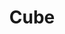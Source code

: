 ---
title: Cube
category: '#3d'
link: https://www.behance.net/gallery/137450997/Cube
order: 9
main: false
size: normal
contrast: false
image: /img/cube.webp
---